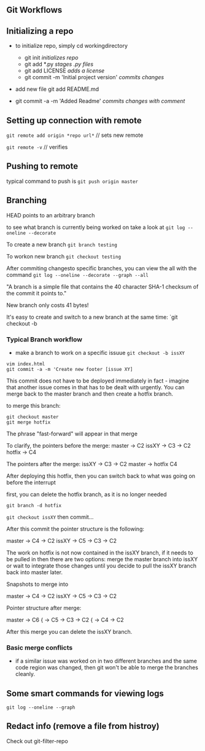 Git Workflows
-------------

## Initializing a repo

- to initialize repo, simply cd workingdirectory
   + git init                                *initializes repo* 
   + git add \*.py                           *stages .py files*              
   + git add LICENSE                         *adds a license* 
   + git commit -m 'Initial project version' *commits changes*

- add new file git add README.md
- git commit -a -m 'Added Readme'            *commits changes with comment*


## Setting up connection with remote 

`git remote add origin *repo url*`  // sets new remote

`git remote -v`                     // verifies


## Pushing to remote 

typical command to push is 
`git push origin master`

## Branching

HEAD points to an arbitrary branch

to see what branch is currently being worked on take a look at 
`git log --oneline --decorate`

To create a new branch 
`git branch testing`

To workon new branch 
`git checkout testing`

After commiting changesto specific branches, you can view the all with the
command
`git log --oneline --decorate --graph --all`

"A branch is a simple file that contains the 40 character SHA-1 checksum of the
commit it points to."

New branch only costs 41 bytes! 

It's easy to create and switch to a new branch at the same time: 
`git checkout -b <newbranchname>


### Typical Branch workflow 

- make a branch to work on a specific issuue 
`git checkout -b issXY`

```
vim index.html
git commit -a -m 'Create new footer [issue XY]
```

This commit does not have to be deployed immediately in fact - imagine that 
another issue comes in that has to be dealt with urgently. You can merge back
to the master branch and then create a hotfix branch. 

to merge this branch: 
```
git checkout master 
git merge hotfix 
```
The phrase "fast-forward" will appear in that merge 

To clarify, the pointers before the merge: 
 master -> C2
 issXY -> C3 -> C2 
 hotfix -> C4

The pointers after the merge: 
 issXY -> C3 -> C2
 master -> hotfix C4 

After deploying this hotfix, then you can switch back to what was going on
before the interrupt

first, you can delete the hotfix branch, as it is no longer needed

```git branch -d hotfix```

```git checkout issXY```
then commit...

After this commit the pointer structure is the following: 

 master -> C4 -> C2
 issXY -> C5 -> C3 -> C2

The work on hotfix is not now contained in the issXY branch, if it needs to be
pulled in then there are two options: merge the master branch into issXY or
wait to integrate those changes until you decide to pull the issXY branch back
into master later. 

Snapshots to merge into 

master -> C4 -> C2 
issXY -> C5 -> C3 -> C2

Pointer structure after merge: 

master -> C6 { -> C5 -> C3 -> C2
             { -> C4    ->    C2

After this merge you can delete the issXY branch. 


### Basic merge conflicts   

+ if a similar issue was worked on in two different branches and the same code
  region was changed, then git won't be able to merge the branches cleanly. 

## Some smart commands for viewing logs

`git log --oneline --graph`


## Redact info (remove a file from histroy)

Check out git-filter-repo
